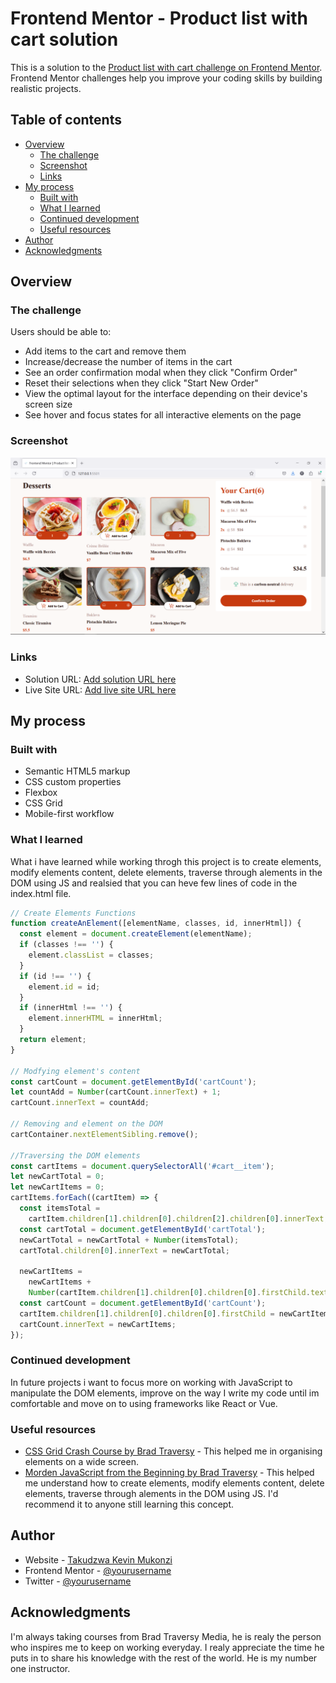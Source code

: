 # Frontend Mentor - Product list with cart solution

This is a solution to the [Product list with cart challenge on Frontend Mentor](https://www.frontendmentor.io/challenges/product-list-with-cart-5MmqLVAp_d). Frontend Mentor challenges help you improve your coding skills by building realistic projects.

## Table of contents

- [Overview](#overview)
  - [The challenge](#the-challenge)
  - [Screenshot](#screenshot)
  - [Links](#links)
- [My process](#my-process)
  - [Built with](#built-with)
  - [What I learned](#what-i-learned)
  - [Continued development](#continued-development)
  - [Useful resources](#useful-resources)
- [Author](#author)
- [Acknowledgments](#acknowledgments)

## Overview

### The challenge

Users should be able to:

- Add items to the cart and remove them
- Increase/decrease the number of items in the cart
- See an order confirmation modal when they click "Confirm Order"
- Reset their selections when they click "Start New Order"
- View the optimal layout for the interface depending on their device's screen size
- See hover and focus states for all interactive elements on the page

### Screenshot

![](./screenshot.png)

### Links

- Solution URL: [Add solution URL here](https://your-solution-url.com)
- Live Site URL: [Add live site URL here](https://your-live-site-url.com)

## My process

### Built with

- Semantic HTML5 markup
- CSS custom properties
- Flexbox
- CSS Grid
- Mobile-first workflow

### What I learned

What i have learned while working throgh this project is to create elements, modify elements content, delete elements, traverse through alements in the DOM using JS and realsied that you can heve few lines of code in the index.html file.

```js
// Create Elements Functions
function createAnElement([elementName, classes, id, innerHtml]) {
  const element = document.createElement(elementName);
  if (classes !== '') {
    element.classList = classes;
  }
  if (id !== '') {
    element.id = id;
  }
  if (innerHtml !== '') {
    element.innerHTML = innerHtml;
  }
  return element;
}

// Modfying element's content
const cartCount = document.getElementById('cartCount');
let countAdd = Number(cartCount.innerText) + 1;
cartCount.innerText = countAdd;

// Removing and element on the DOM
cartContainer.nextElementSibling.remove();

//Traversing the DOM elements
const cartItems = document.querySelectorAll('#cart__item');
let newCartTotal = 0;
let newCartItems = 0;
cartItems.forEach((cartItem) => {
  const itemsTotal =
    cartItem.children[1].children[0].children[2].children[0].innerText;
  const cartTotal = document.getElementById('cartTotal');
  newCartTotal = newCartTotal + Number(itemsTotal);
  cartTotal.children[0].innerText = newCartTotal;

  newCartItems =
    newCartItems +
    Number(cartItem.children[1].children[0].children[0].firstChild.textContent);
  const cartCount = document.getElementById('cartCount');
  cartItem.children[1].children[0].children[0].firstChild = newCartItems;
  cartCount.innerText = newCartItems;
});
```

### Continued development

In future projects i want to focus more on working with JavaScript to manipulate the DOM elements, improve on the way I write my code until im comfortable and move on to using frameworks like React or Vue.

### Useful resources

- [CSS Grid Crash Course by Brad Traversy]() - This helped me in organising elements on a wide screen.
- [Morden JavaScript from the Beginning by Brad Traversy]() - This helped me understand how to create elements, modify elements content, delete elements, traverse through alements in the DOM using JS. I'd recommend it to anyone still learning this concept.

## Author

- Website - [Takudzwa Kevin Mukonzi](https://takudzwa-kevin-mukonzi.github.io/My_Website)
- Frontend Mentor - [@yourusername](https://www.frontendmentor.io/profile/yourusername)
- Twitter - [@yourusername](https://www.twitter.com/yourusername)

## Acknowledgments

I'm always taking courses from Brad Traversy Media, he is realy the person who inspires me to keep on working everyday. I realy appreciate the time he puts in to share his knowledge with the rest of the world. He is my number one instructor.
